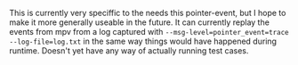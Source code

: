 This is currently very speciffic to the needs this pointer-event, but I hope to make it more generally useable in the future.
It can currently replay the events from mpv from a log captured with `--msg-level=pointer_event=trace --log-file=log.txt` in the same way things would have happened during runtime.
Doesn't yet have any way of actually running test cases.